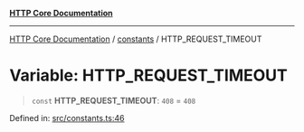 [**HTTP Core Documentation**](../../README.md)

***

[HTTP Core Documentation](../../README.md) / [constants](../README.md) / HTTP\_REQUEST\_TIMEOUT

# Variable: HTTP\_REQUEST\_TIMEOUT

> `const` **HTTP\_REQUEST\_TIMEOUT**: `408` = `408`

Defined in: [src/constants.ts:46](https://github.com/stonemjs/http-core/blob/6577700bdede2420a5df45a338635c35547070ea/src/constants.ts#L46)
